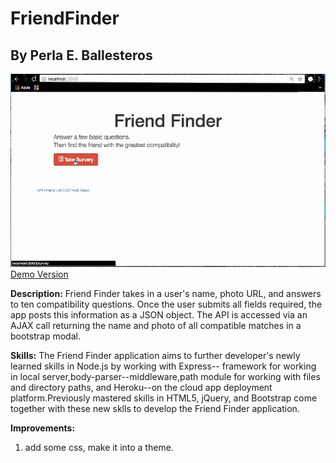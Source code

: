 # FriendFinder
## By Perla E. Ballesteros

![Demo gif](/imgs/FriendFinderDemo.gif)
[Demo Version](https://peaceful-spire-63532.herokuapp.com/)

**Description:**
Friend Finder takes in a user's name, photo URL, and answers to ten compatibility questions. Once the user submits all fields required, the app posts this information as a JSON object. The API is accessed via an AJAX call returning the name and photo of all compatible matches in a bootstrap modal.

**Skills:**
The Friend Finder application aims to further developer's newly learned skills in Node.js by working with Express-- framework for working in local server,body-parser--middleware,path module for working with files and directory paths, and Heroku--on the cloud app deployment platform.Previously mastered skills in HTML5, jQuery, and Bootstrap come together with these new sklls to develop the Friend Finder application.

**Improvements:**
1. add some css, make it into a theme.
